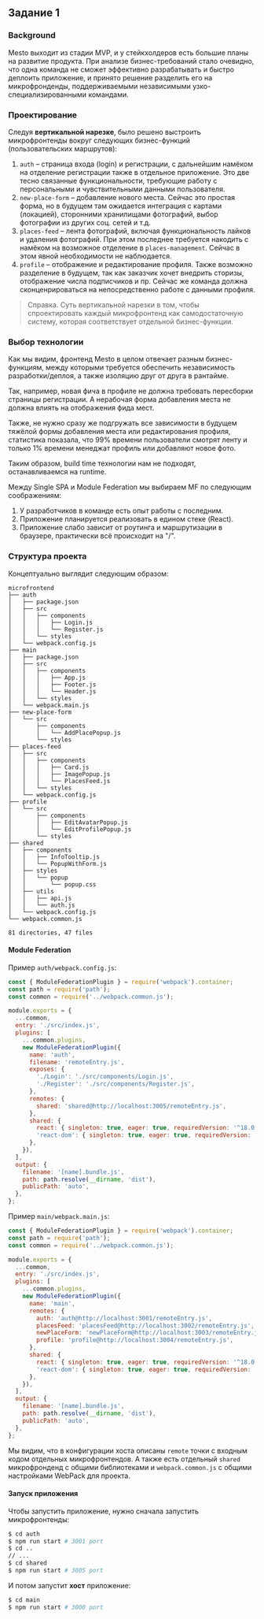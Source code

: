 ## Задание 1

### Background

Mesto выходит из стадии MVP, и у стейкхолдеров есть большие планы на развитие продукта. При анализе бизнес-требований стало очевидно, что одна команда не сможет эффективно разрабатывать и быстро деплоить приложение, и принято решение разделить его на микрофронденды, поддерживаемыми независимыми узко-специализированными командами.

### Проектирование

Следуя **вертикальной нарезке**, было решено выстроить микрофронтенды вокруг следующих бизнес-функций (пользовательских маршрутов):

 1. `auth` – страница входа (login) и регистрации, с дальнейшим намёком на отделение регистрации также в отдельное приложение. Это две тесно связанные функциональности, требующие работу с персональными и чувствительными данными пользователя.
 2. `new-place-form` – добавление нового места. Сейчас это простая форма, но в будущем там ожидается интеграция с картами (локацией), сторонними хранилищами фотографий, выбор фотографии из других соц. сетей и т.д.
 3. `places-feed` – лента фотографий, включая функциональность лайков и удаления фотографий. При этом последнее требуется накодить с намёком на возможное отделение в `places-management`. Сейчас в этом явной необходимости не наблюдается.
 4. `profile` – отображение и редактирование профиля. Также возможно разделение в будущем, так как заказчик хочет внедрить сторизы, отображение числа подписчиков и пр. Сейчас же команда должна сконценрироваться на непосредственно работе с данными профиля.

> Справка. Суть вертикальной нарезки в том, чтобы спроектировать каждый микрофронтенд как самодостаточную систему, которая соответствует отдельной бизнес-функции. 


### Выбор технологии
 
Как мы видим, фронтенд Mesto в целом отвечает разным бизнес-функциям, между которыми требуется обеспечить независимость разработки/деплоя, а также изоляцию друг от друга в рантайме.

Так, например, новая фича в профиле не должна требовать пересборки страницы регистрации. А нерабочая форма добавления места не должна влиять на отображения фида мест.

Также, не нужно сразу же подгружать все зависимости в будущем тяжёлой формы добавления места или редактирования профиля, статистика показала, что 99% времени пользователи смотрят ленту и только 1% времени менеджат профиль или добавляют новое фото.

Таким образом, build time технологии нам не подходят, останавливаемся на runtime.

Между Single SPA и Module Federation мы выбираем MF по следующим соображениям:
1) У разработчиков в команде есть опыт работы с последним.
2) Приложение планируется реализовать в едином стеке (React).
3) Приложение слабо зависит от роутинга и маршрутизации в браузере, практически всё происходит на "/".

### Структура проекта

Концептуально выглядит следующим образом:

```
microfrontend
├── auth
│   ├── package.json
│   ├── src
│   │   ├── components
│   │   │   ├── Login.js
│   │   │   └── Register.js
│   │   └── styles
│   └── webpack.config.js
├── main
│   ├── package.json
│   ├── src
│   │   ├── components
│   │   │   ├── App.js
│   │   │   ├── Footer.js
│   │   │   └── Header.js
│   │   └── styles
│   └── webpack.main.js
├── new-place-form
│   └── src
│       ├── components
│       │   └── AddPlacePopup.js
│       └── styles
├── places-feed
│   ├── src
│   │   ├── components
│   │   │   ├── Card.js
│   │   │   ├── ImagePopup.js
│   │   │   └── PlacesFeed.js
│   │   └── styles
│   └── webpack.config.js
├── profile
│   └── src
│       ├── components
│       │   ├── EditAvatarPopup.js
│       │   └── EditProfilePopup.js
│       └── styles
├── shared
│   ├── components
│   │   ├── InfoTooltip.js
│   │   └── PopupWithForm.js
│   ├── styles
│   │   └── popup
│   │       └── popup.css
│   ├── utils
│   │   ├── api.js
│   │   └── auth.js
│   └── webpack.config.js
└── webpack.common.js

81 directories, 47 files
```

#### Module Federation

Пример `auth/webpack.config.js`:

```js
const { ModuleFederationPlugin } = require('webpack').container;
const path = require('path');
const common = require('../webpack.common.js');

module.exports = {
  ...common,
  entry: './src/index.js',
  plugins: [
    ...common.plugins,
    new ModuleFederationPlugin({
      name: 'auth',
      filename: 'remoteEntry.js',
      exposes: {
        './Login': './src/components/Login.js',
        './Register': './src/components/Register.js',
      },
      remotes: {
        shared: 'shared@http://localhost:3005/remoteEntry.js',
      },
      shared: {
        react: { singleton: true, eager: true, requiredVersion: '^18.0.0' },
        'react-dom': { singleton: true, eager: true, requiredVersion: '^18.0.0' },
      },
    }),
  ],
  output: {
    filename: '[name].bundle.js',
    path: path.resolve(__dirname, 'dist'),
    publicPath: 'auto',
  },
};
```

Пример `main/webpack.main.js`:

```js
const { ModuleFederationPlugin } = require('webpack').container;
const path = require('path');
const common = require('../webpack.common.js');

module.exports = {
  ...common,
  entry: './src/index.js',
  plugins: [
    ...common.plugins,
    new ModuleFederationPlugin({
      name: 'main',
      remotes: {
        auth: 'auth@http://localhost:3001/remoteEntry.js',
        placesFeed: 'placesFeed@http://localhost:3002/remoteEntry.js',
        newPlaceForm: 'newPlaceForm@http://localhost:3003/remoteEntry.js',
        profile: 'profile@http://localhost:3004/remoteEntry.js',
      },
      shared: {
        react: { singleton: true, eager: true, requiredVersion: '^18.0.0' },
        'react-dom': { singleton: true, eager: true, requiredVersion: '^18.0.0' },
      },
    }),
  ],
  output: {
    filename: '[name].bundle.js',
    path: path.resolve(__dirname, 'dist'),
    publicPath: 'auto',
  },
};
```

Мы видим, что в конфигурации хоста описаны `remote` точки с входным кодом отдельных микрофронтендов. А также есть отдельный `shared` микрофронденд с общими библиотеками и `webpack.common.js` с общими настройками WebPack для проекта.

#### Запуск приложения

Чтобы запустить приложение, нужно сначала запустить микрофронтенды:

```bash
$ cd auth
$ npm run start # 3001 port
$ cd ..
// ...
$ cd shared
$ npm run start # 3005 port
```

И потом запустит **хост** приложение:

```bash
$ cd main
$ npm run start # 3000 port
```
